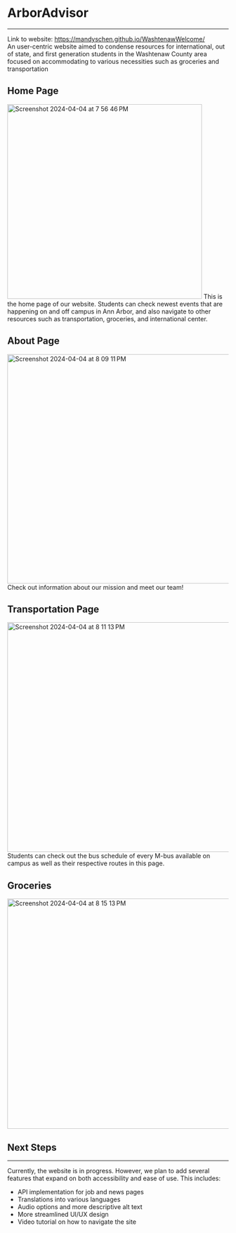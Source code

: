 # ArborAdvisor
***
Link to website: https://mandyschen.github.io/WashtenawWelcome/  
An user-centric website aimed to condense resources for international, out of state, and first generation students in the Washtenaw County area focused on accommodating to various necessities such as groceries and transportation

## Home Page
<img width="443" alt="Screenshot 2024-04-04 at 7 56 46 PM" src="https://github.com/mandyschen/WashtenawWelcome/assets/122251831/55274935-36c8-41fc-9869-b358c98210c5">
This is the home page of our website. Students can check newest events that are happening on and off campus in Ann Arbor, and also navigate to other resources such as transportation, groceries, and international center. 

## About Page
<img width="522" alt="Screenshot 2024-04-04 at 8 09 11 PM" src="https://github.com/mandyschen/WashtenawWelcome/assets/122251831/1a77f297-a05d-4982-8dec-9dec36cd0793">
Check out information about our mission and meet our team! 

## Transportation Page
<img width="523" alt="Screenshot 2024-04-04 at 8 11 13 PM" src="https://github.com/mandyschen/WashtenawWelcome/assets/122251831/5d0299b8-b000-4fca-ab26-8fd3f2a61319">
Students can check out the bus schedule of every M-bus available on campus as well as their respective routes in this page. 

## Groceries 
<img width="524" alt="Screenshot 2024-04-04 at 8 15 13 PM" src="https://github.com/mandyschen/WashtenawWelcome/assets/122251831/233a76b3-b3ea-47c2-8c6b-c5915031165d">


## Next Steps
***
Currently, the website is in progress. However, we plan to add several features that expand on both accessibility and ease of use. This includes:
* API implementation for job and news pages
* Translations into various languages
* Audio options and more descriptive alt text
* More streamlined UI/UX design
* Video tutorial on how to navigate the site
